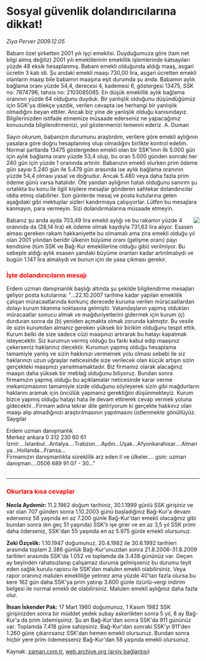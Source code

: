 # Sosyal güvenlik dolandırıcılarına dikkat!

*Ziya Perver 2009.12.05*

<tr><td class="metin" colspan="2" style="padding-top: 20px; padding-left: 5px; ">Babam özel şirketten 2001 yılı işçi emeklisi. Duyduğumuza göre (tam net bilgi almış değiliz) 2001 yılı emeklilerinin emeklilik işlemlerinde katsayıları yüzde 48 eksik hesaplanmış. Babam emekli olduğunda aldığı maaş, asgari ücretin 3 katı idi. Şu andaki emekli maaşı 730,00 lira, asgari ücretten emekli olanların maaşı bile babamın maaşına eşit durumda şu anda. Babamın aylık bağlama oranı yüzde 54,4, derecesi 4, kademesi 6, göstergesi 13475, SSK no: 7874796, tahsis no: 2103085085. En düşük emeklilik aylık bağlama oranının yüzde 64 olduğunu duyduk. Bir yanlışlık olduğunu düşündüğümüz için SGK'ya dilekçe yazdık, verilen cevapta ise herhangi bir yanlışlık olmadığını beyan ettiler. Ancak biz yine de yanlışlık olduğu kanısındayız. Bilgilerinizden istifade etmemize müsaade ederseniz ne yapacağımız konusunda bilgilendirmenizi, yol göstermenizi temenni ederiz. A. Duman</td></tr><tr><td class="metin" colspan="2" style="padding-top: 20px; padding-left: 5px; "><p>Sayın okurum, babanızın durumunu araştırdım, verilere göre emekli aylığının yasalara göre doğru hesaplanmış olup olmadığını birlikte kontrol edelim. Normal şartlarda 13475 göstergeden emekli olan bir SSK'lının ilk 5.000 gün için aylık bağlama oranı yüzde 53,4 olup, bu oran 5.000 günden sonraki her 240 gün için yüzde 1 oranında artırılır. Babanızın emekli olurken prim ödeme gün sayısı 5.240 gün ile 5.479 gün arasında ise aylık bağlama oranının yüzde 54,4 olması yasal ve doğrudur. Ancak 5.480 veya daha fazla prim ödeme günü varsa hatalıdır. Öte yandan aylığının hatalı olduğunu sanırım şu ortalıkta bu konu ile ilgili kişilere mesajlar gönderen sahtekar dolandırıcılar iddia etmiş olabilirler. Son günlerde mesaj ve posta kutularına gelen aşağıdaki gibi mektuplar sizleri kandırmaya çalışıyorlar. Lütfen bu mesajlara kanmayın, para vermeyin. Sizi dolandırmalarına müsaade etmeyin.
<p>
<p><img align="right" border="0" src="http://web.archive.org/web/20091206114023im_/http://medya.zaman.com.tr/2009/12/05/emekli.gif"/>
<p>Babanız şu anda ayda 703,49 lira emekli aylığı ve bu rakamın yüzde 4 oranında da (28,14 lira) ek ödeme olmak kaydıyla 731,63 lira alıyor. Esasen alması gereken rakam hakkaniyette bu olmamalı ama zira emekli olduğu yıl olan 2001 yılından beridir ülkenin büyüme oranı (gelişme oranı) payı kendisine (tüm SSK ve Bağ-Kur emeklilerine olduğu gibi) verilmiyor. Bu sebeple aldığı aylık esasen yandaki büyüme oranları kadar artırılmalıydı ve bugün 1.147 lira almalıydı ve bunun için de yasa çıkması gerekir. 
<h3><font color="#FF0000"><b>İşte dolandırıcıların mesajı
</b></font></h3>
<p>Erdem uzman danışmanlık başlığı altında şu şekilde bilgilendirme mesajları geliyor posta kutularına: "...22.10.2007 tarihine kadar yapılan emeklilik çalışan müracaatlarında korkunç derecede kuruma verilen müracaatlardan dolayı kurum tıkanma noktasına gelmiştir. Vatandaşların yapmış oldukları müracaatlar sonucu almak ve mağduriyetlerini gidermek için kurum (ç) durduran sonra da (b) yeniden açmakta olmak zorunda kalmıştır. Bu vesile ile sizin kurumdan almanız gereken yüksek bir birikim olduğunu tespit ettik. Kurum belki de size sadece cüzi maaşınızı artırarak bu hatayı kapatmak isteyecektir. Siz kurumun vermiş olduğu bu farkı kabul edip maaşınız çekerseniz haklarınız ölecektir. Kurumun yapmış olduğu hesaplama tamamiyle yanlış ve sizin hakkınızı vermemek yolu olması sebebi ile siz haklarınızı uzun uğraşlar neticesinde size verilecek olan küçük artışın sizin gerçekteki maaşınızı yansıtmamaktadır. Biz firmamız olarak alacağınız maaşın daha yüksek bir meblağ olduğunu biliyoruz. Bundan sonra firmamızın yapmış olduğu bu açıklamalar neticesinde karar verme mekanizmasının tamamiyle sizde olduğunu söyleyerek sizin gibi mağdurların haklarını aramak için öncülük yapmanız gerektiğini düşünmekteyiz. Kurum bizce yapmış olduğu hatayı hata ile devam ettirerek cevap vermek yoluna gidecektir...Firmam adına tekrar dile getiriyorum ki gerçekte hakkınız olan maaşı alıp almadığınızı araştırılmasının yapılmasını üstlenmekte gönüllüyüz. Saygılar
<p>Erdem uzman danışmanlık
<br/>
Merkez ankara 0 312 230 60 61 <br/>
İzmir....İstanbul...Antalya....Trabzon....Aydın...Uşak...Afyonkarahisar....Almanya...Hollanda...Fransa...
<br/>
Firmamızın danışmanlıkta süreklilik arz eden il ve ülkeler.... gsm: uzman danışman....0506 689 91 07 - 30..."
<br/>
 <hr/>
<h3><font color="#FF0000">Okurlara kısa cevaplar
</font></h3>
<p><b>Necla Aydemir: </b>11.2.1962 doğum tarihiniz, 30.1.1999 günlü SSK girişiniz ve var olan 707 günden sonra 1.10.2003 günü başladığınız Bağ-Kur'a devam ederseniz 58 yaşında en az 7.200 günle Bağ-Kur'dan emekli olacağınız gibi bundan sonra (en geç 51 yaşında) SSK'lı işe girer ve en az 3,5 yıl SSK primi daha öderseniz, SSK'dan 55 yaşında en az 5.975 günle emekli olursunuz.
<p><b>Zeki Özçelik:</b> 1.10.1947 doğumunuz, 20.4.1982 ile 30.6.1992 tarihleri arasında toplam 2.386 günlük Bağ-Kur'unuzdan sonra 21.8.2006-31.8.2009 tarihleri arasında SSK'da 1.052 ve toplamda da 3.438 gününüz var. Geçen ay beyinden rahatsızlanıp çalışamaz duruma gelmişseniz bu durumu teyit eden sağlık kurulu raporu ile SSK'dan malulen emekli olabilirsiniz. Veya rapor oranınız malulen emekliliğe yetmez ama yüzde 40'tan fazla olursa bu kere 162 gün daha SSK'ya prim yatırıp 3.600 günle özürlü-vergi indirim belgesi ile normal emekli de olabilirsiniz. Malulen emekli aylığınız daha fazla olur.
<p><b>İhsan İskender Pak:</b> 17 Mart 1960 doğumunuz, 1 Kasım 1982 SSK girişinizden sonra bir müddet yedek subay askerlikten sonra 5 yıl, 8 ay Bağ-Kur'a da prim ödemişsiniz. Şu an Bağ-Kur'dan sonra SSK'da 911 gününüz var. Toplamda 7.418 güne sahipsiniz. Bağ-Kur'dan sonraki SSK'yı 911'den 1.260 güne çıkarırsanız SSK'dan hemen emekli olursunuz. Bundan sonra hiçbir yere prim ödemesseniz Bağ-Kur'dan 58 yaşında emekli olursunuz.<br/></p></p></p></p></p></p></p></p></p></td></tr>

Kaynak: [zaman.com.tr](http://zaman.com.tr/yazar.do?yazino=923564), [web.archive.org (arşiv bağlantısı)](http://web.archive.org/web/20091206114023/http://zaman.com.tr:80/yazar.do?yazino=923564)
